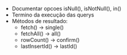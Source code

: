 <ul>
    <li>Documentar opcoes isNull(), isNotNull(), in()</li>
    <li>Termino da execução das querys</li>
    <li>Métodos de resultado: 
        <ul>
            <li> fetch() -> single() </li>
            <li> fetchAll() -> all() </li>
            <li> rowCount() -> confirm() </li>
            <li> lastInsertId() -> lastId() </li>
        </ul>
    </li>
</ul>